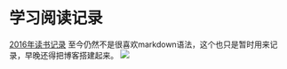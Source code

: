 # 学习阅读记录

[2016年读书记录](2016年读书记录.md)
至今仍然不是很喜欢markdown语法，这个也只是暂时用来记录，早晚还得把博客搭建起来。
![](http://ww1.sinaimg.cn/large/3dac2ab4gw1f2t78l8tuaj20go0auwei.jpg)
